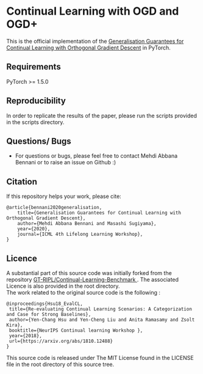 # Continual Learning with OGD and OGD+

This is the official implementation of the [Generalisation Guarantees for Continual Learning with Orthogonal Gradient
 Descent](https://arxiv.org/abs/2006.11942) in PyTorch.
 
## Requirements
 PyTorch >= 1.5.0 

## Reproducibility
In order to replicate the results of the paper, please run the scripts provided in the scripts directory.
 
## Questions/ Bugs
- For questions or bugs, please feel free to contact Mehdi Abbana Bennani or to raise an issue on Github :)

## Citation
If this repository helps your work, please cite:

```
@article{bennani2020generalisation,
    title={Generalisation Guarantees for Continual Learning with Orthogonal Gradient Descent},
    author={Mehdi Abbana Bennani and Masashi Sugiyama},
    year={2020},
    journal={ICML 4th Lifelong Learning Workshop},
}
```


## Licence
A substantial part of this source code was initially forked from the repository [GT-RIPL/Continual-Learning-Benchmark
](https://github.com/GT-RIPL/Continual-Learning-Benchmark). The associated Licence is also provided in the root
 directory.  
 The work related to the original source code is the following : 
 ```
@inproceedings{Hsu18_EvalCL,
  title={Re-evaluating Continual Learning Scenarios: A Categorization and Case for Strong Baselines},
  author={Yen-Chang Hsu and Yen-Cheng Liu and Anita Ramasamy and Zsolt Kira},
  booktitle={NeurIPS Continual learning Workshop },
  year={2018},
  url={https://arxiv.org/abs/1810.12488}
}
```
 
 
 
 This source code is released under The MIT License found in the LICENSE file in the root directory of this source tree. 